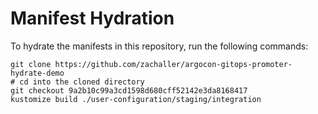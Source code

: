 # Manifest Hydration

To hydrate the manifests in this repository, run the following commands:

```shell
git clone https://github.com/zachaller/argocon-gitops-promoter-hydrate-demo
# cd into the cloned directory
git checkout 9a2b10c99a3cd1598d680cff52142e3da8168417
kustomize build ./user-configuration/staging/integration
```
